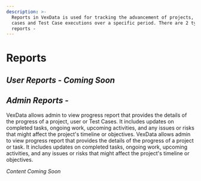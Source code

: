 ```yaml
---
description: >-
  Reports in VexData is used for tracking the advancement of projects, test
  cases and Test Case executions over a specific period. There are 2 types of
  reports -
---
```


# Reports

## _**User Reports**  - Coming Soon_

## _**Admin Reports** -_&#x20;

VexData allows admin to view progress report that provides the details of the progress of a project, user or Test Cases. It includes updates on completed tasks, ongoing work, upcoming activities, and any issues or risks that might affect the project's timeline or objectives. VexData allows admin to view progress report that provides the details of the progress of a project or task. It includes updates on completed tasks, ongoing work, upcoming activities, and any issues or risks that might affect the project's timeline or objectives.

_Content Coming Soon_
